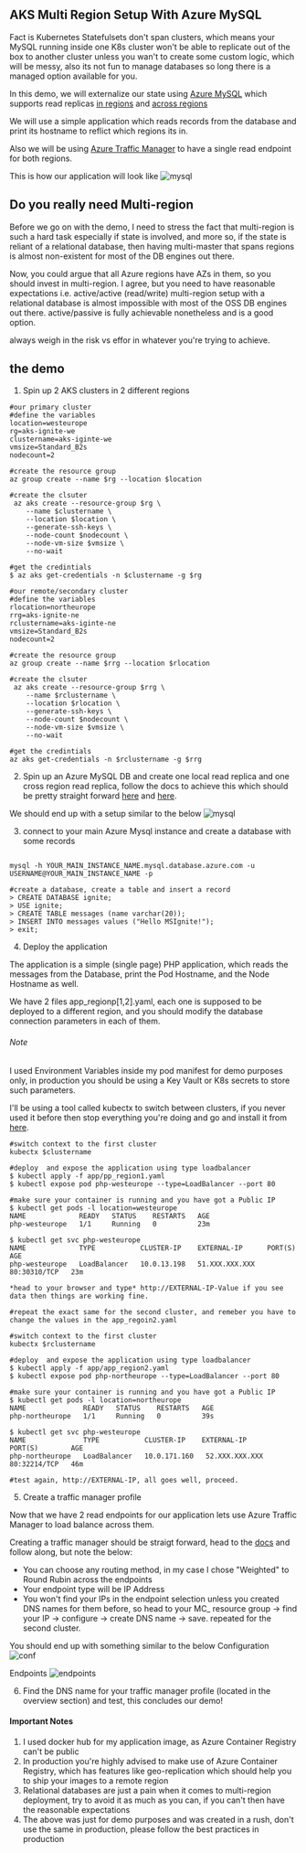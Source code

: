 ## AKS Multi Region Setup With Azure MySQL
Fact is Kubernetes Statefulsets don't span clusters, which means your MySQL running inside one K8s cluster won't be able to replicate out of the box to another cluster unless you wan't to create some custom logic, which will be messy, also its not fun to manage databases so long there is a managed option available for you.

In this demo, we will externalize our state using [Azure MySQL](https://docs.microsoft.com/en-us/azure/mysql/) which supports read replicas [in regions](https://docs.microsoft.com/en-us/azure/mysql/howto-read-replicas-portal) and [across regions](https://docs.microsoft.com/en-us/azure/mysql/concepts-read-replicas#cross-region-replication)

We will use a simple application which reads records from the database and print its hostname to reflict which regions its in.

Also we will be using [Azure Traffic Manager](https://docs.microsoft.com/en-us/azure/traffic-manager/traffic-manager-overview) to have a single read endpoint for both regions. 

This is how our application will look like
![mysql](mr_mysql.png)

## Do you really need Multi-region
Before we go on with the demo, I need to stress the fact that multi-region is such a hard task especially if state is involved, and more so, if the state is reliant of a relational database, then having multi-master that spans regions is almost non-existent for most of the DB engines out there. 

Now, you could argue that all Azure regions have AZs in them, so you should invest in multi-region. I agree, but you need to have reasonable expectations i.e. active/active (read/write) multi-region setup with a relational database is almost impossible with most of the OSS DB engines out there. active/passive is fully achievable nonetheless and is a good option. 

always weigh in the risk vs effor in whatever you're trying to achieve.


## the demo

1. Spin up 2 AKS clusters in 2 different regions 
```shell
#our primary cluster
#define the variables
location=westeurope
rg=aks-ignite-we
clustername=aks-iginte-we
vmsize=Standard_B2s
nodecount=2

#create the resource group
az group create --name $rg --location $location

#create the clsuter 
 az aks create --resource-group $rg \
    --name $clustername \
    --location $location \
    --generate-ssh-keys \
    --node-count $nodecount \
    --node-vm-size $vmsize \
    --no-wait

#get the credintials 
$ az aks get-credentials -n $clustername -g $rg

#our remote/secondary cluster
#define the variables
rlocation=northeurope
rrg=aks-ignite-ne
rclustername=aks-iginte-ne
vmsize=Standard_B2s
nodecount=2

#create the resource group
az group create --name $rrg --location $rlocation

#create the clsuter 
 az aks create --resource-group $rrg \
    --name $rclustername \
    --location $rlocation \
    --generate-ssh-keys \
    --node-count $nodecount \
    --node-vm-size $vmsize \
    --no-wait

#get the credintials
az aks get-credentials -n $rclustername -g $rrg
```

2. Spin up an Azure MySQL DB and create  one local read replica and one cross region read replica, follow the docs to achieve this which should be pretty straight forward [here](https://docs.microsoft.com/en-us/azure/mysql/quickstart-create-mysql-server-database-using-azure-portal) and [here](https://docs.microsoft.com/en-us/azure/mysql/howto-read-replicas-portal).

We should end up with a setup similar to the below
![mysql](mysql.png)

3. connect to your main Azure Mysql instance and create a database with some records 

```shell

mysql -h YOUR_MAIN_INSTANCE_NAME.mysql.database.azure.com -u USERNAME@YOUR_MAIN_INSTANCE_NAME -p

#create a database, create a table and insert a record 
> CREATE DATABASE ignite;
> USE ignite;
> CREATE TABLE messages (name varchar(20));
> INSERT INTO messages values ("Hello MSIgnite!");
> exit;
```

4. Deploy the application 

The application is a simple (single page) PHP application, which reads the messages from the Database, print the Pod Hostname, and the Node Hostname as well.

We have 2 files app_regionp[1,2].yaml, each one is supposed to be deployed to a different region, and you should modify the database connection parameters in each of them.

###### Note
I used Environment Variables inside my pod manifest for demo purposes only, in production you should be using a Key Vault or K8s secrets to store such parameters.


I'll be using a tool called kubectx to switch between clusters, if you never used it before then stop everything you're doing and go and install it from [here](https://github.com/ahmetb/kubectx).

```shell
#switch context to the first cluster
kubectx $clustername

#deploy  and expose the application using type loadbalancer 
$ kubectl apply -f app/pp_region1.yaml
$ kubectl expose pod php-westeurope --type=LoadBalancer --port 80

#make sure your container is running and you have got a Public IP
$ kubectl get pods -l location=westeurope
NAME             READY   STATUS    RESTARTS   AGE
php-westeurope   1/1     Running   0          23m

$ kubectl get svc php-westeurope
NAME             TYPE           CLUSTER-IP    EXTERNAL-IP      PORT(S)        AGE
php-westeurope   LoadBalancer   10.0.13.198   51.XXX.XXX.XXX   80:30310/TCP   23m

*head to your browser and type* http://EXTERNAL-IP-Value if you see data then things are working fine.

#repeat the exact same for the second cluster, and remeber you have to change the values in the app_regoin2.yaml 

#switch context to the first cluster
kubectx $rclustername

#deploy  and expose the application using type loadbalancer 
$ kubectl apply -f app/app_region2.yaml
$ kubectl expose pod php-northeurope --type=LoadBalancer --port 80

#make sure your container is running and you have got a Public IP
$ kubectl get pods -l location=northeurope
NAME              READY   STATUS    RESTARTS   AGE
php-northeurope   1/1     Running   0          39s

$ kubectl get svc php-westeurope
NAME              TYPE           CLUSTER-IP    EXTERNAL-IP      PORT(S)        AGE
php-northeurope   LoadBalancer   10.0.171.160   52.XXX.XXX.XXX   80:32214/TCP   46m

#test again, http://EXTERNAL-IP, all goes well, proceed. 
```

5. Create a traffic manager profile

Now that we have 2 read endpoints for our application lets use Azure Traffic Manager to load balance across them. 

Creating a traffic manager should be straigt forward, head to the [docs](https://docs.microsoft.com/en-us/azure/traffic-manager/traffic-manager-configure-weighted-routing-method) and follow along, but note the below:
* You can choose any routing method, in my case I chose "Weighted" to Round Rubin across the endpoints
* Your endpoint type will be IP Address
* You won't find your IPs in the endpoint selection unless you created DNS names for them before, so head to your MC_ resource group -> find your IP -> configure -> create DNS name -> save. repeated for the second cluster.


You should end up with something similar to the below
Configuration
![conf](tm_conf.png)

Endpoints
![endpoints](tm_endpoints.png)

6. Find the DNS name for your traffic manager profile (located in the overview section) and test, this concludes our demo!



#### Important Notes
1. I used docker hub for my application image, as Azure Container Registry can't be public
2. In production you're highly  advised to make use of Azure Container Registry, which has features like geo-replication which should help you to ship your images to a remote region
3. Relational databases are just a pain when it comes to multi-region deployment, try to avoid it as much as you can, if you can't then have the reasonable expectations 
4. The above was just for demo purposes and was created in a rush, don't use the same in production, please follow the best practices in production 

